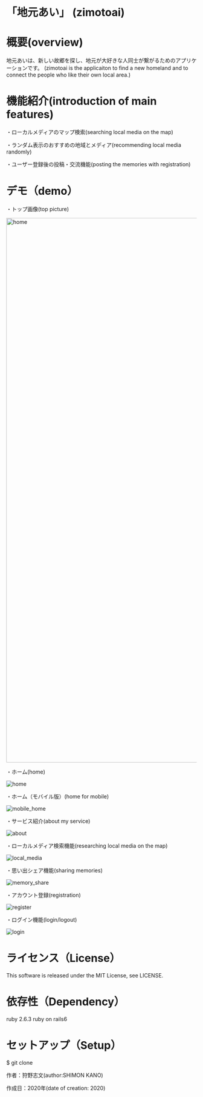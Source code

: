「地元あい」
(zimotoai)
====

# 概要(overview)

地元あいは、新しい故郷を探し、地元が大好きな人同士が繋がるためのアプリケーションです。
(zimotoai is the applicaiton to find a new homeland and to connect the people who like their own local area.)


# 機能紹介(introduction of main features)

・ローカルメディアのマップ検索(searching local media on the map)

・ランダム表示のおすすめの地域とメディア(recommending local media randomly)

・ユーザー登録後の投稿・交流機能(posting the memories with registration)

# デモ（demo）

・トップ画像(top picture)

<img width="1436" alt="home" src="https://user-images.githubusercontent.com/71757537/103743476-8fc2c480-503f-11eb-8872-246d64640669.png">

・ホーム(home)

![home](https://user-images.githubusercontent.com/71757537/103742693-97ce3480-503e-11eb-8089-77cffe4edfca.gif)

・ホーム（モバイル版）(home for mobile)

![mobile_home](https://user-images.githubusercontent.com/71757537/103847603-06b19900-50e4-11eb-87ed-ec821c50864d.gif)

・サービス紹介(about my service)

![about](https://user-images.githubusercontent.com/71757537/103742857-cf3ce100-503e-11eb-9495-183a77ccb1c4.gif)

・ローカルメディア検索機能(researching local media on the map)

![local_media](https://user-images.githubusercontent.com/71757537/103742705-9d2b7f00-503e-11eb-821e-a83254452aaf.gif)

・思い出シェア機能(sharing memories)

![memory_share](https://user-images.githubusercontent.com/71757537/103742831-c6e4a600-503e-11eb-9246-8fd9672783e8.gif)

・アカウント登録(registration)

![register](https://user-images.githubusercontent.com/71757537/103742927-e380de00-503e-11eb-9e69-1272bb48dde5.gif)

・ログイン機能(login/logout)

![login](https://user-images.githubusercontent.com/71757537/103742974-ef6ca000-503e-11eb-84a4-313b4b6903c4.gif)


# ライセンス（License）
This software is released under the MIT License, see LICENSE.

# 依存性（Dependency）
ruby 2.6.3
ruby on rails6

# セットアップ（Setup）
$ git clone 


作者：狩野志文(author:SHIMON KANO)

作成日：2020年(date of creation: 2020)
